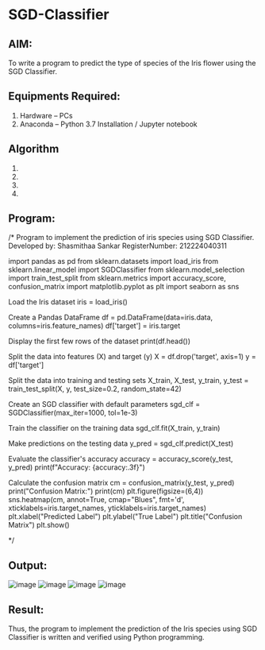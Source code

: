 # SGD-Classifier
## AIM:
To write a program to predict the type of species of the Iris flower using the SGD Classifier.

## Equipments Required:
1. Hardware – PCs
2. Anaconda – Python 3.7 Installation / Jupyter notebook

## Algorithm
1. 
2. 
3. 
4. 

## Program:
/*
Program to implement the prediction of iris species using SGD Classifier.
Developed by: Shasmithaa Sankar
RegisterNumber: 212224040311

import pandas as pd
from sklearn.datasets import load_iris
from sklearn.linear_model import SGDClassifier
from sklearn.model_selection import train_test_split
from sklearn.metrics import accuracy_score, confusion_matrix
import matplotlib.pyplot as plt
import seaborn as sns

 Load the Iris dataset
iris = load_iris()

 Create a Pandas DataFrame
df = pd.DataFrame(data=iris.data, columns=iris.feature_names)
df['target'] = iris.target

 Display the first few rows of the dataset
print(df.head())

 Split the data into features (X) and target (y)
X = df.drop('target', axis=1)
y = df['target']

Split the data into training and testing sets
X_train, X_test, y_train, y_test = train_test_split(X, y, test_size=0.2, random_state=42)

 Create an SGD classifier with default parameters
sgd_clf = SGDClassifier(max_iter=1000, tol=1e-3)

 Train the classifier on the training data
sgd_clf.fit(X_train, y_train)

Make predictions on the testing data
y_pred = sgd_clf.predict(X_test)

Evaluate the classifier's accuracy
accuracy = accuracy_score(y_test, y_pred)
print(f"Accuracy: {accuracy:.3f}")

 Calculate the confusion matrix
cm = confusion_matrix(y_test, y_pred)
print("Confusion Matrix:")
print(cm)
plt.figure(figsize=(6,4))
sns.heatmap(cm, annot=True, cmap="Blues", fmt='d', xticklabels=iris.target_names, yticklabels=iris.target_names)
plt.xlabel("Predicted Label")
plt.ylabel("True Label")
plt.title("Confusion Matrix")
plt.show()





*/

## Output:
![image](https://github.com/user-attachments/assets/e8ee23a3-a842-477f-8699-f7df7275011c)
![image](https://github.com/user-attachments/assets/9fe9c1f0-b933-4a18-929a-e85599a075ec)
![image](https://github.com/user-attachments/assets/c162b316-a71b-4665-abbf-602be1a1a6d5)
![image](https://github.com/user-attachments/assets/8d4f048b-9ecb-4bdc-8b1f-b6e6f5735158)






## Result:
Thus, the program to implement the prediction of the Iris species using SGD Classifier is written and verified using Python programming.
